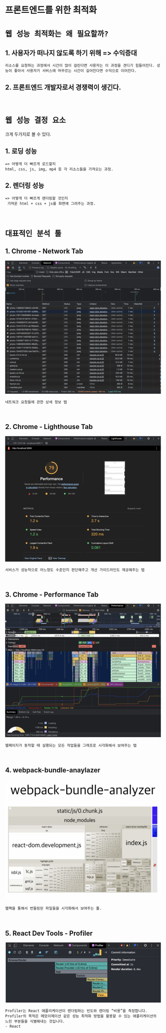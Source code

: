 # 프론트엔드를 위한 최적화

# `웹 성능 최적화는 왜 필요할까?`

## 1. 사용자가 떠나지 않도록 하기 위해 => 수익증대

    리소스를 요청하는 과정에서 시간이 많이 걸린다면 사용자는 이 과정을 견디기 힘들어진다. 성능이 좋아서 사용자가 서비스에 머무르는 시간이 길어진다면 수익으로 이어진다.

## 2. 프론트엔드 개발자로서 경쟁력이 생긴다.

<br />

# `웹 성능 결정 요소`

크게 두가지로 볼 수 있다.

## 1. 로딩 성능

    => 어떻게 더 빠르게 로드할지
    html, css, js, img, mp4 등 각 리소스들을 가져오는 과정.

## 2. 렌더링 성능

    => 어떻게 더 빠르게 렌더링할 것인지
     가져온 html + css + js를 화면에 그려주는 과정.

<br />

# `대표적인 분석 툴`

## 1. Chrome - Network Tab

<img src="../../../docsImg/optimze1.png" />

    네트워크 요청들에 관한 상세 정보 탭

<br />

## 2. Chrome - Lighthouse Tab

<img src="../../../docsImg/optimze2.png" />

    서비스가 성능적으로 어느정도 수준인지 판단해주고 개선 가이드라인도 제공해주는 탭

<br />

## 3. Chrome - Performance Tab

<img src="../../../docsImg/optimze3.png" />

    웹페이지가 동작할 때 실행되는 모든 작업들을 그래프로 시각화해서 보여주는 탭

<br />

## 4. webpack-bundle-anaylazer

<img src="../../../docsImg/optimze4.png" />

    웹팩을 통해서 번들링된 파일들을 시각화해서 보여주는 툴.

<br />

## 5. React Dev Tools - Profiler

<img src="../../../docsImg/optimze5.png" />

    Profiler는 React 애플리케이션이 렌더링하는 빈도와 렌더링 “비용”을 측정합니다.
    Profiler의 목적은 메모이제이션 같은 성능 최적화 방법을 활용할 수 있는 애플리케이션의 느린 부분들을 식별해내는 것입니다.
    - React

<br />

#

